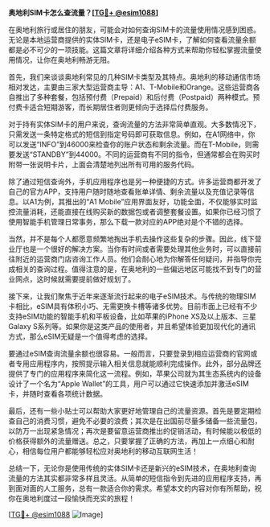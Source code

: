 **奥地利SIM卡怎么查流量？[[TG💪+ @esim1088](https://t.me/s/esim1088)]**

在奥地利旅行或居住的朋友，可能会对如何查询SIM卡的流量使用情况感到困惑。无论是本地运营商提供的实体SIM卡，还是电子eSIM卡，了解如何查看流量余额都是必不可少的一项技能。这篇文章将详细介绍各种方式来帮助你轻松掌握流量使用情况，让你在奥地利畅游无阻。

首先，我们来谈谈奥地利常见的几种SIM卡类型及其特点。奥地利的移动通信市场相对发达，主要由三家大型运营商主导：A1、T-Mobile和Orange。这些运营商各自推出了多种套餐，包括预付费（Prepaid）和后付费（Postpaid）两种模式。预付费卡适合短期游客，而长期居住者则更倾向于选择后付费服务。

对于持有实体SIM卡的用户来说，查询流量的方法非常简单直观。大多数情况下，只需发送一条特定格式的短信到指定号码即可获取信息。例如，在A1网络中，你可以发送“INFO”到46000来检查你的账户状态和剩余流量。而在T-Mobile，则需要发送“STANDBY”到44000。不同的运营商有不同的指令，但通常都会在购买时附带一张说明卡片，上面会清楚地列出所有可用的服务代码。

除了通过短信查询外，手机应用程序也是另一种便捷的方式。许多运营商都开发了自己的官方APP，支持用户随时随地查看账单详情、剩余流量以及充值记录等信息。以A1为例，其推出的“A1 Mobile”应用界面友好，功能全面，不仅能够实时监控流量消耗，还能直接在线购买新的数据包或者调整套餐设置。如果你已经习惯了使用智能手机管理日常事务，那么下载一款对应的APP绝对是个不错的选择。

当然，并不是每个人都愿意频繁地掏出手机去操作这些复杂的步骤。因此，线下营业厅也是一个很好的解决方案。当你有时间或者需要处理其他业务时，可以直接前往附近的运营商门店咨询工作人员。他们会耐心地为你解答任何疑问，并指导你完成相关的查询过程。值得注意的是，在奥地利的一些偏远地区可能找不到专门的营业网点，这时候就需要提前做好规划了。

接下来，让我们聚焦于近年来逐渐流行起来的电子eSIM技术。与传统的物理SIM卡相比，eSIM具有体积小巧、无需更换卡槽等诸多优势。目前市面上已经有不少支持eSIM功能的智能手机和平板设备，比如苹果的iPhone XS及以上版本、三星Galaxy S系列等。如果你是这类产品的使用者，并且希望体验更加现代化的通讯方式，那么eSIM无疑是一个值得考虑的选择。

要通过eSIM查询流量余额也很容易。一般而言，只要登录到相应运营商的官网或者专用应用程序内，按照提示输入相关信息就能顺利完成操作。此外，部分品牌还提供了专门的应用程序来简化这一流程。例如，苹果公司就为其生态系统内的设备设计了一个名为“Apple Wallet”的工具，用户可以通过它快速添加并激活eSIM卡，并随时查看各项统计数据。

最后，还有一些小贴士可以帮助大家更好地管理自己的流量资源。首先是要定期检查自己的消费习惯，避免不必要的浪费；其次是在出国前尽量多储备一些流量包，以防万一出现紧急情况；再次是要留意运营商推出的促销活动，有时候能以极低的价格获得额外的流量赠送。总之，只要掌握了正确的方法，再加上一点细心和耐心，相信每位用户都能够轻松应对奥地利的移动互联网生活！

总结一下，无论你是使用传统的实体SIM卡还是新兴的eSIM技术，在奥地利查询流量的方法其实都非常多样且灵活。从简单的短信指令到先进的应用程序支持，再到面对面的人工服务，总有一款适合你的需求。希望本文的内容对你有所帮助，祝你在奥地利度过一段愉快而充实的旅程！

[[TG💪+ @esim1088](https://t.me/s/esim1088) ![Image](https://i.postimg.cc/4NQfJmqS/Snipaste-2025-05-13-00-14-12.png)]